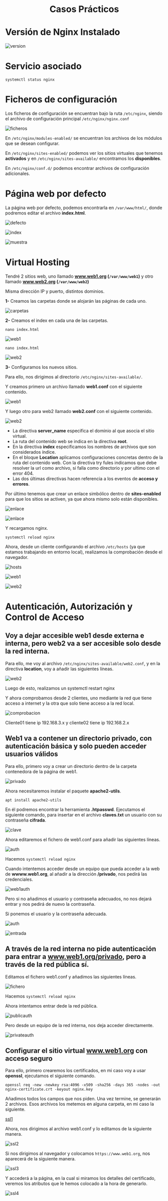 <h1><p align=center> Casos Prácticos </p></h1>

# Versión de Nginx Instalado

![version](https://i.imgur.com/RXDhP3j.png)

# Servicio asociado

``` systemctl status nginx ```

# Ficheros de configuración

Los ficheros de configuración se encuentran bajo la ruta ```/etc/nginx```, siendo el archivo de configuración principal ```/etc/nginx/nginx.conf```

![ficheros](https://i.imgur.com/LnX5BwW.png)

En ```/etc/nginx/modules-enabled/``` se encuentran los archivos de los módulos que se desean configurar.

En ```/etc/nginx/sites-enabled/``` podemos ver los sitios virtuales que tenemos **activados** y en ```/etc/nginx/sites-available/``` encontramos los **disponibles**.

En ```/etc/nginx/conf.d/``` podemos encontrar archivos de configuración adicionales.

# Página web por defecto

La página web por defecto, podemos encontrarla en ```/var/www/html/```, donde podremos editar el archivo **index.html**.

![defecto](https://i.imgur.com/q9GtFyJ.png)

![index](https://i.imgur.com/r9flyPH.png)

![muestra](https://i.imgur.com/doYLk5q.png)

# Virtual Hosting

Tendré 2 sitios web, uno llamado **www.web1.org (```/var/www/web1```)** y otro llamado **www.web2.org (```/var/www/web2```)**

Misma dirección IP y puerto, distintos dominios.

**1-** Creamos las carpetas donde se alojarán las páginas de cada uno.

![carpetas](https://i.imgur.com/bdolnqw.png)

**2-** Creamos el index en cada una de las carpetas.

``` nano index.html ```

![web1](https://i.imgur.com/WqiBEhw.png)

``` nano index.html ```

![web2](https://i.imgur.com/NfAhwLn.png)

**3-** Configuramos los nuevos sitios.

Para ello, nos dirigimos al directorio ```/etc/nginx/sites-available/```.

Y creamos primero un archivo llamado **web1.conf** con el siguiente contenido.

![web1](https://i.imgur.com/gQwWJLx.png)

Y luego otro para web2 llamado **web2.conf** con el siguiente contenido.

![web2](https://i.imgur.com/c1j2SKM.png)

* La directiva **server_name** especifica el dominio al que asocia el sitio virtual.
* La ruta del contenido web se indica en la directiva **root**.
* En la directiva **index** especificamos los nombres de archivos que son considerados índice.
* En el bloque **Location** aplicamos configuraciones concretas dentro de la ruta del contenido web. Con la directiva try fules indicamos que debe resolver la url como archivo, si falla como directorio y por ultimo con el error 404.
* Las dos últimas directivas hacen referencia a los eventos de **acceso y errores**.

Por último tenemos que crear un enlace simbólico dentro de **sites-enabled** para que los sitios se activen, ya que ahora mismo solo están disponibles.

![enlace](https://i.imgur.com/Q5G8whl.png)

![enlace](https://i.imgur.com/hpdCatL.png)

Y recargamos nginx.

```systemctl reload nginx```

Ahora, desde un cliente configurando el archivo ```/etc/hosts``` (ya que estamos trabajando en entorno local), realizamos la comprobación desde el navegador.

![hosts](https://i.imgur.com/AqGy8i7.png)

![web1](https://i.imgur.com/xXtq9VB.png)

![web2](https://i.imgur.com/UmI6eA0.png)

# Autenticación, Autorización y Control de Acceso

## Voy a dejar accesible web1 desde externa e interna, pero web2 va a ser accesible solo desde la red interna.

Para ello, me voy al archivo ```/etc/nginx/sites-available/web2.conf```, y en la directiva **location**, voy a añadir las siguientes líneas.

![web2](https://i.imgur.com/oPBwoKl.png)

Luego de esto, realizamos un systemctl restart nginx

Y ahora comprobamos desde 2 clientes, uno mediante la red que tiene acceso a internet y la otra que solo tiene acceso a la red local.

![comprobacion](https://i.imgur.com/EEYHC0e.png)

Cliente01 tiene ip 192.168.3.x y cliente02 tiene ip 192.168.2.x

## Web1 va a contener un directorio privado, con autenticación básica y solo pueden acceder usuarios válidos

Para ello, primero voy a crear un directorio dentro de la carpeta contenedora de la página de web1.

![privado](https://i.imgur.com/fG2BNu0.png)

Ahora necesitaremos instalar el paquete **apache2-utils**.

``` apt install apache2-utils ```

En él podremos encontrar la herramienta **.htpasswd**. Ejecutamos el siguiente comando, para insertar en el archivo **claves.txt** un usuario con su contraseña **cifrada**.

![clave](https://i.imgur.com/7jM8IOZ.png)

Ahora editaremos el fichero de web1.conf para añadir las siguientes líneas.

![auth](https://i.imgur.com/P8VtCH1.png)

Hacemos ```systemctl reload nginx```

Cuando intentemos acceder desde un equipo que pueda acceder a la web de **wwww.web1.org**, al añadir a la dirección **/privado**, nos pedirá las credenciales.

![web1auth](https://i.imgur.com/CjPVCgB.png)

Pero si no añadimos el usuario y contraseña adecuados, no nos dejará entrar y nos pedirá de nuevo la contraseña.

Si ponemos el usuario y la contraseña adecuada.

![auth](https://i.imgur.com/AWLgSfb.png)

![entrada](https://i.imgur.com/74Qzv2m.png)

## A través de la red interna no pide autenticación para entrar a www.web1.org/privado, pero a través de la red pública sí.

Editamos el fichero web1.conf y añadimos las siguientes líneas.

![fichero](https://i.imgur.com/FQylF2w.png)

Hacemos ```systemctl reload nginx```

Ahora intentamos entrar dede la red pública.

![publicauth](https://i.imgur.com/orrQ3IX.png)

Pero desde un equipo de la red interna, nos deja acceder directamente.

![privateauth](https://i.imgur.com/wwYpeYW.png)

## Configurar el sitio virtual www.web1.org con acceso seguro

Para ello, primero crearemos los certificados, en mi caso voy a usar **openssl**, ejecutamos el siguiente comando.

``` openssl req -new -newkey rsa:4096 -x509 -sha256 -days 365 -nodes -out nginx-certificate.crt -keyout nginx.key ```

Añadimos todos los campos que nos piden. Una vez termine, se generarán 2 archivos. Esos archivos los metemos en alguna carpeta, en mi caso la siguiente.

[ssl1](https://i.imgur.com/k3FJbe6.png)

Ahora, nos dirigimos al archivo web1.conf y lo editamos de la siguiente manera.

![ssl2](https://i.imgur.com/OSCqQ1E.png)

Si nos dirigimos al  navegador y colocamos ``` https://www.web1.org ```, nos aparecerá de la siguiente manera.

![ssl3](https://i.imgur.com/yFqkojd.png)

Y accederá a la página, en la cual si miramos los detalles del certificado, veremos los atributos que le hemos colocado a la hora de generarlo.

![ssl4](https://i.imgur.com/LjFoHcs.png)
